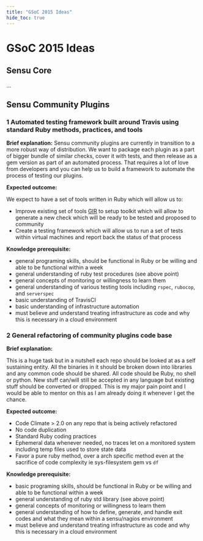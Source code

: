 ```yaml
---
title: "GSoC 2015 Ideas"
hide_toc: true
---
```


# GSoC 2015 Ideas

## Sensu Core
...

## Sensu Community Plugins

### 1 Automated testing framework built around Travis using standard Ruby methods, practices, and tools
**Brief explanation:**
Sensu community plugins are currently in transition to a more robust way of distribution. We want to package each
plugin as a part of bigger bundle of similar checks, cover it with tests, and then release as a gem version as part
of an automated process. That requires a lot of love from developers and you can help us to build a framework to
automate the process of testing our plugins.

**Expected outcome:**

We expect to have a set of tools written in Ruby which will allow us to:

* Improve existing set of tools [GIR][1]
  to setup toolkit which will allow to generate a new check which will be ready to be tested and proposed to community
* Create a testing framework which will allow us to run a set of tests within virtual machines and report back the
  status of that process

[1]: https://github.com/sensu-plugins/GIR

**Knowledge prerequisite:**

* general programing skills, should be functional in Ruby or be willing and able to be functional within a week
* general understanding of ruby test procedures (see above point)
* general concepts of monitoring or willingness to learn them
* general understanding of various testing tools including `rspec`, `rubocop`, and `serverspec`
* basic understanding of TravisCI
* basic understanding of infrastructure automation
* must believe and understand treating infrastructure as code and why this is necessary in a cloud environment


### 2 General refactoring of community plugins code base
**Brief explanation:**

This is a huge task but in a nutshell each repo should be looked at as a self sustaining entity.
All the binaries in it should be broken down into libraries and any common code should be shared.
All code should be Ruby, no shell or python. New stuff can/will still be accepted in any language but existing stuff
should be converted or dropped. This is my major pain point and I would be able to mentor on this as I am already doing
it whenever I get the chance.

**Expected outcome:**

* Code Climate > 2.0 on any repo that is being actively refactored
* No code duplication
* Standard Ruby coding practices
* Ephemeral data whenever needed, no traces let on a monitored system including temp files used to store state data
* Favor a pure ruby method, over a arch specific method even at the sacrifice of code complexity ie sys-filesystem gem vs `df`


**Knowledge prerequisite:**

* basic programing skills, should be functional in Ruby or be willing and able to be functional within a week
* general understanding of ruby std library (see above point)
* general concepts of monitoring or willingness to learn them
* general understanding of how to define, generate, and handle exit codes and what they mean within a sensu/nagios environment
* must believe and understand treating infrastructure as code and why this is necessary in a cloud environment
